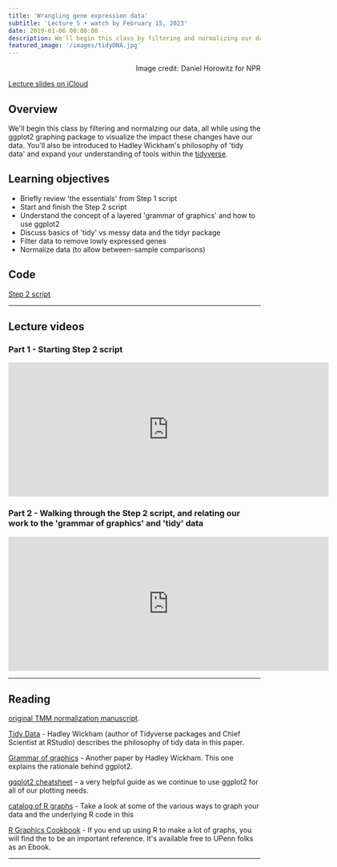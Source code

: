 ```yaml
---
title: 'Wrangling gene expression data'
subtitle: 'Lecture 5 • watch by February 15, 2023'
date: 2019-01-06 00:00:00
description: We'll begin this class by filtering and normalizing our data, all while using the ggplot2 graphing package to visualize the impact these changes have our data. You'll also be introduced to Hadley Wickham's philosophy of 'tidy data' by using the dplyr package, expanding your understanding of tools within the Tidyverse.
featured_image: '/images/tidyDNA.jpg'
---
```


<div style="text-align: right"> Image credit: Daniel Horowitz for NPR </div>

[Lecture slides on iCloud](https://www.icloud.com/keynote/08doB1cvNS8JR9PjSyXV7rPbw#Lecture6%5Fwrangling)

## Overview

We'll begin this class by filtering and normalzing our data, all while using the ggplot2 graphing package to visualize the impact these changes have our data. You'll also be introduced to Hadley Wickham's philosophy of 'tidy data' and expand your understanding of tools within the [tidyverse](https://www.tidyverse.org/).

## Learning objectives

* Briefly review 'the essentials' from Step 1 script
* Start and finish the Step 2 script
* Understand the concept of a layered 'grammar of graphics' and how to use ggplot2
* Discuss basics of 'tidy' vs messy data and the tidyr package
* Filter data to remove lowly expressed genes
* Normalize data (to allow between-sample comparisons)

## Code

[Step 2 script](http://DIYtranscriptomics.github.io/Code/files/Step2_dataWrangling.R)

---

## Lecture videos

### Part 1 - Starting Step 2 script

<iframe src="https://player.vimeo.com/video/413822811" width="640" height="268" frameborder="0" allow="autoplay; fullscreen" allowfullscreen></iframe>

### Part 2 - Walking through the Step 2 script, and relating our work to the 'grammar of graphics' and 'tidy' data

<iframe src="https://player.vimeo.com/video/413833130" width="640" height="268" frameborder="0" allow="autoplay; fullscreen" allowfullscreen></iframe>

---


## Reading

[original TMM normalization manuscript](https://genomebiology.biomedcentral.com/articles/10.1186/gb-2010-11-3-r25).

[Tidy Data](http://vita.had.co.nz/papers/tidy-data.pdf) - Hadley Wickham (author of Tidyverse packages and Chief Scientist at RStudio) describes the philosophy of tidy data in this paper.

[Grammar of graphics](http://DIYtranscriptomics.github.io/Reading/files/layered-grammar.pdf) - Another paper by Hadley Wickham.  This one explains the rationale behind ggplot2.

[ggplot2 cheatsheet](http://DIYtranscriptomics.github.io/Reading/files/ggplot2-cheatsheet.pdf) – a very helpful guide as we continue to use ggplot2 for all of our plotting needs.

[catalog of R graphs](http://shiny.stat.ubc.ca/r-graph-catalog/) - Take a look at some of the various ways to graph your data and the underlying R code in this

[R Graphics Cookbook](http://hdl.library.upenn.edu/1017.12/1675994) - If you end up using R to make a lot of graphs, you will find the to be an important reference. It's available free to UPenn folks as an Ebook.


---

